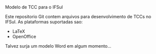 Modelo de TCC para o IFSul

Este repositorio Git contem arquivos para desenvolvimento de TCCs no IFSul.  As plataformas suportadas sao:
- LaTeX
- OpenOffice

Talvez surja um modelo Word em algum momento...
